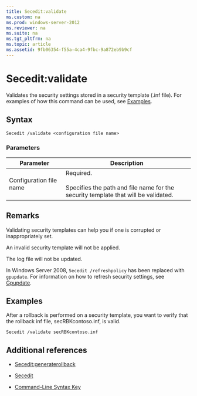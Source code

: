 ```yaml
---
title: Secedit:validate
ms.custom: na
ms.prod: windows-server-2012
ms.reviewer: na
ms.suite: na
ms.tgt_pltfrm: na
ms.topic: article
ms.assetid: 9fb06354-f55a-4ca4-9fbc-9a872eb9b9cf
---
```

# Secedit:validate
Validates the security settings stored in a security template \(.inf file\). For examples of how this command can be used, see [Examples](Secedit-validate.md#BKMK_Examples).

## Syntax

```
Secedit /validate <configuration file name>

```

### Parameters

|Parameter|Description|
|-------------|---------------|
|Configuration file name|Required.<br /><br />Specifies the path and file name for the security template that will be validated.|

## Remarks
Validating security templates can help you if one is corrupted or inappropriately set.

An invalid security template will not be applied.

The log file will not be updated.

In Windows Server 2008, `Secedit /refreshpolicy` has been replaced with `gpupdate`. For information on how to refresh security settings, see [Gpupdate](Gpupdate.md).

## <a name="BKMK_Examples"></a>Examples
After a rollback is performed on a security template, you want to verify that the rollback inf file, secRBKcontoso.inf, is valid.

```
Secedit /validate secRBKcontoso.inf
```

## Additional references

-   [Secedit:generaterollback](Secedit-generaterollback.md)

-   [Secedit](Secedit.md)

-   [Command-Line Syntax Key](Command-Line-Syntax-Key.md)


